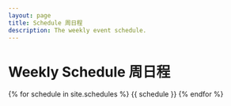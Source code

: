 ```yaml
---
layout: page
title: Schedule 周日程
description: The weekly event schedule.
---
```


# Weekly Schedule 周日程

{% for schedule in site.schedules %}
{{ schedule }}
{% endfor %}
